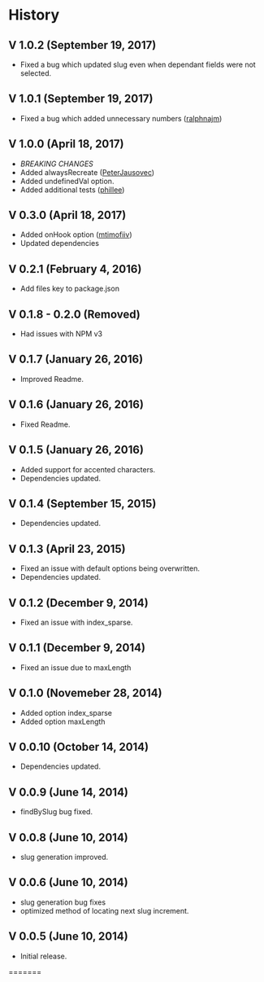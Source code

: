 # History

## V 1.0.2 (September 19, 2017)
* Fixed a bug which updated slug even when dependant fields were not selected.

## V 1.0.1 (September 19, 2017)
* Fixed a bug which added unnecessary numbers ([ralphnajm](https://github.com/ralphnajm))

## V 1.0.0 (April 18, 2017)
* *BREAKING CHANGES*
* Added alwaysRecreate ([PeterJausovec](https://github.com/PeterJausovec))
* Added undefinedVal option.
* Added additional tests ([phillee](https://github.com/phillee))

## V 0.3.0 (April 18, 2017)
* Added onHook option ([mtimofiiv](https://github.com/mtimofiiv))
* Updated dependencies

## V 0.2.1 (February 4, 2016)
* Add files key to package.json

## V 0.1.8 - 0.2.0 (Removed)
* Had issues with NPM v3

## V 0.1.7 (January 26, 2016)
* Improved Readme.

## V 0.1.6 (January 26, 2016)
* Fixed Readme.

## V 0.1.5 (January 26, 2016)
* Added support for accented characters.
* Dependencies updated.

## V 0.1.4 (September 15, 2015)
* Dependencies updated.

## V 0.1.3 (April 23, 2015)
* Fixed an issue with default options being overwritten.
* Dependencies updated.

## V 0.1.2 (December 9, 2014)
* Fixed an issue with index_sparse.

## V 0.1.1 (December 9, 2014)
* Fixed an issue due to maxLength

## V 0.1.0 (Novemeber 28, 2014)
* Added option index_sparse
* Added option maxLength

## V 0.0.10 (October 14, 2014)
* Dependencies updated.

## V 0.0.9 (June 14, 2014)
* findBySlug bug fixed.

## V 0.0.8 (June 10, 2014)
* slug generation improved.

## V 0.0.6 (June 10, 2014)
* slug generation bug fixes
* optimized method of locating next slug increment.

## V 0.0.5 (June 10, 2014)
* Initial release.

=======
